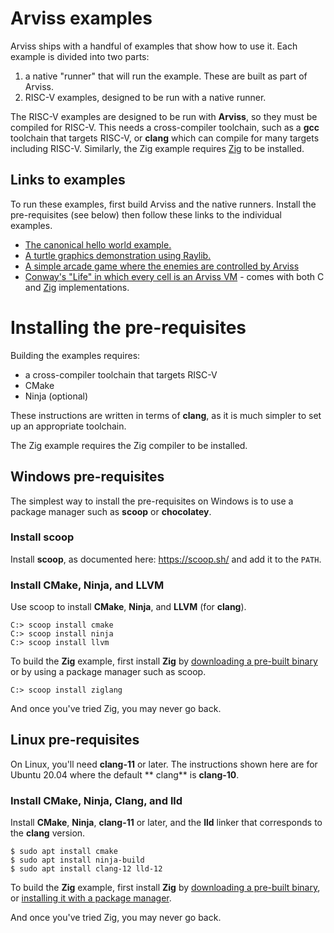 # Arviss examples

Arviss ships with a handful of examples that show how to use it. Each example is divided into two parts:

1. a native "runner" that will run the example. These are built as part of Arviss.
2. RISC-V examples, designed to be run with a native runner.

The RISC-V examples are designed to be run with **Arviss**, so they must be compiled for RISC-V. This needs a
cross-compiler toolchain, such as a **gcc** toolchain that targets RISC-V, or **clang** which can compile for many
targets including RISC-V. Similarly, the Zig example requires [Zig](https://ziglang.org) to be installed.

## Links to examples

To run these examples, first build Arviss and the native runners. Install the pre-requisites (see below) then follow
these links to the individual examples.

- [The canonical hello world example.](hello_world/arviss/README.md)
- [A turtle graphics demonstration using Raylib.](turtles/arviss/README.md)
- [A simple arcade game where the enemies are controlled by Arviss](very_angry_robots/arviss/README.md)
- [Conway's "Life" in which every cell is an Arviss VM](life/arviss/README.md) - comes with both C
  and [Zig](https://ziglang.org/) implementations.

# Installing the pre-requisites

Building the examples requires:

- a cross-compiler toolchain that targets RISC-V
- CMake
- Ninja (optional)

These instructions are written in terms of **clang**, as it is much simpler to set up an appropriate toolchain.

The Zig example requires the Zig compiler to be installed.

## Windows pre-requisites

The simplest way to install the pre-requisites on Windows is to use a package manager such as **scoop** or
**chocolatey**.

### Install scoop

Install **scoop**, as documented here: https://scoop.sh/ and add it to the `PATH`.

### Install CMake, Ninja, and LLVM

Use scoop to install **CMake**, **Ninja**, and **LLVM** (for **clang**).

```
C:> scoop install cmake
C:> scoop install ninja
C:> scoop install llvm
```

To build the **Zig** example, first install **Zig** by [downloading a pre-built binary](https://ziglang.org/download/)
or by using a package manager such as scoop.

```
C:> scoop install ziglang
```

And once you've tried Zig, you may never go back.

## Linux pre-requisites

On Linux, you'll need **clang-11** or later. The instructions shown here are for Ubuntu 20.04 where the default **
clang**
is **clang-10**.

### Install CMake, Ninja, Clang, and lld

Install **CMake**, **Ninja**, **clang-11** or later, and the **lld** linker that corresponds to the **clang** version.

```shell
$ sudo apt install cmake
$ sudo apt install ninja-build
$ sudo apt install clang-12 lld-12
```

To build the **Zig** example, first install **Zig** by [downloading a pre-built binary](https://ziglang.org/download/),
or [installing it with a package manager](https://github.com/ziglang/zig/wiki/Install-Zig-from-a-Package-Manager).

And once you've tried Zig, you may never go back.
